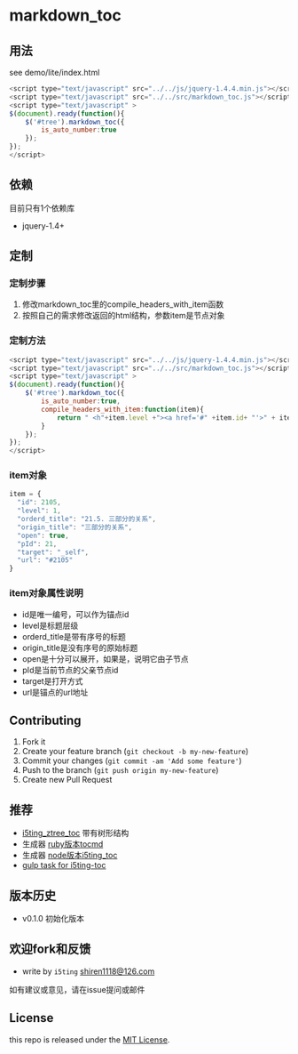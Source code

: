 markdown_toc
============


## 用法

see demo/lite/index.html

```javascript
<script type="text/javascript" src="../../js/jquery-1.4.4.min.js"></script>
<script type="text/javascript" src="../../src/markdown_toc.js"></script>
<script type="text/javascript" >
$(document).ready(function(){
	$('#tree').markdown_toc({
		is_auto_number:true
	});
});
</script>
```
		
## 依赖

目前只有1个依赖库

- jquery-1.4+

## 定制

### 定制步骤

1. 修改markdown_toc里的compile_headers_with_item函数
1. 按照自己的需求修改返回的html结构，参数item是节点对象

### 定制方法

```javascript
<script type="text/javascript" src="../../js/jquery-1.4.4.min.js"></script>
<script type="text/javascript" src="../../src/markdown_toc.js"></script>
<script type="text/javascript" >
$(document).ready(function(){
	$('#tree').markdown_toc({
		is_auto_number:true,
		compile_headers_with_item:function(item){
			return " <h"+item.level +"><a href='#" +item.id+ "'>" + item.orderd_title + "</a></h"+item.level +">"
		}
	});
});
</script>
```

### item对象

```javascript
item = {
  "id": 2105,
  "level": 1,
  "orderd_title": "21.5. 三部分的关系",
  "origin_title": "三部分的关系",
  "open": true,
  "pId": 21,
  "target": "_self",
  "url": "#2105"
}
```

### item对象属性说明

- id是唯一编号，可以作为锚点id
- level是标题层级
- orderd_title是带有序号的标题
- origin_title是没有序号的原始标题
- open是十分可以展开，如果是，说明它由子节点
- pId是当前节点的父亲节点id
- target是打开方式
- url是锚点的url地址


## Contributing

1. Fork it
2. Create your feature branch (`git checkout -b my-new-feature`)
3. Commit your changes (`git commit -am 'Add some feature'`)
4. Push to the branch (`git push origin my-new-feature`)
5. Create new Pull Request

## 推荐

- [i5ting_ztree_toc](https://github.com/i5ting/i5ting_ztree_toc) 带有树形结构
- 生成器 [ruby版本tocmd](https://github.com/i5ting/tocmd.gem) 
- 生成器 [node版本i5ting_toc](https://github.com/i5ting/tocmd.npm)
- [gulp task for i5ting-toc](https://github.com/i5ting/gulp-i5ting-toc)


## 版本历史

- v0.1.0 初始化版本

## 欢迎fork和反馈

- write by `i5ting` shiren1118@126.com

如有建议或意见，请在issue提问或邮件

## License

this repo is released under the [MIT
License](http://www.opensource.org/licenses/MIT).
